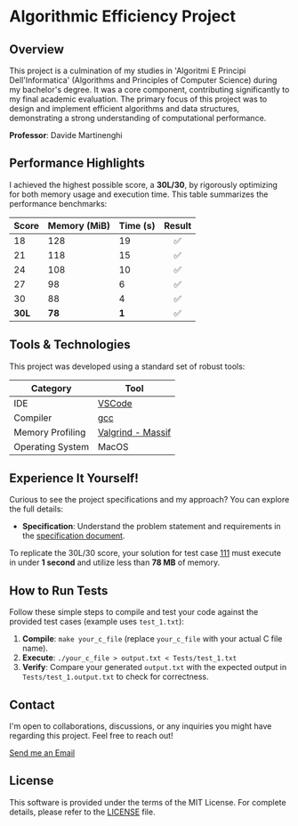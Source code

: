# Algorithmic Efficiency Project

## Overview

This project is a culmination of my studies in 'Algoritmi E Principi Dell'Informatica' (Algorithms and Principles of Computer Science) during my bachelor's degree. It was a core component, contributing significantly to my final academic evaluation. The primary focus of this project was to design and implement efficient algorithms and data structures, demonstrating a strong understanding of computational performance.

**Professor**: Davide Martinenghi

## Performance Highlights

I achieved the highest possible score, a **30L/30**, by rigorously optimizing for both memory usage and execution time. This table summarizes the performance benchmarks:

| Score | Memory (MiB) | Time (s) | Result |
|-------------|--------------|----------|:------------------:|
| 18 | 128 | 19 | :white_check_mark: |
| 21 | 118 | 15 | :white_check_mark: |
| 24 | 108 | 10 | :white_check_mark: |
| 27 | 98 | 6 | :white_check_mark: |
| 30 | 88 | 4 | :white_check_mark: |
| **30L** | **78** | **1** | :white_check_mark: |

## Tools & Technologies

This project was developed using a standard set of robust tools:

| Category | Tool |
|---------------------|--------------------------------------------|
| IDE | [VSCode](https://code.visualstudio.com/) |
| Compiler | [gcc](https://gcc.gnu.org/) |
| Memory Profiling | [Valgrind - Massif](https://valgrind.org/) |
| Operating System | MacOS |

## Experience It Yourself!

Curious to see the project specifications and my approach? You can explore the full details:

*   **Specification**: Understand the problem statement and requirements in the [specification document](Descrizione_prova_finale.pdf).

To replicate the 30L/30 score, your solution for test case [111](archivio_test_aperti/open_111.txt) must execute in under **1 second** and utilize less than **78 MB** of memory.

## How to Run Tests

Follow these simple steps to compile and test your code against the provided test cases (example uses `test_1.txt`):

1.  **Compile**: `make your_c_file` (replace `your_c_file` with your actual C file name).
2.  **Execute**: `./your_c_file > output.txt < Tests/test_1.txt`
3.  **Verify**: Compare your generated `output.txt` with the expected output in `Tests/test_1.output.txt` to check for correctness.

## Contact

I'm open to collaborations, discussions, or any inquiries you might have regarding this project. Feel free to reach out!

[Send me an Email](mailto:christianprendin2002@gmail.com)

## License

This software is provided under the terms of the MIT License. For complete details, please refer to the [LICENSE](LICENSE) file.
